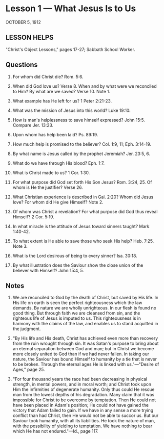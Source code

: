 # Lesson 1 — What Jesus Is to Us
OCTOBER 5, 1912

## LESSON HELPS
"Christ's Object Lessons," pages 17-27; Sabbath School Worker.

## Questions

1. For whom did Christ die? Rom. 5:6.

2. When did God love us? Verse 8. When and by what were we reconciled to Him? By what are we saved? Verse 10. Note 1.

3. What example has He left for us? 1 Peter 2:21-23.

4. What was the mission of Jesus into this world? Luke 19:10.

5. How is man's helplessness to save himself expressed? John 15:5. Compare Jer. 13:23.

6. Upon whom has help been laid? Ps. 89:19.

7. How much help is promised to the believer? Col. 1:9, 11; Eph. 3:14-19.

8. By what name is Jesus called by the prophet Jeremiah? Jer. 23:5, 6.

9. What do we have through His blood? Eph. 1:7.

10. What is Christ made to us? 1 Cor. 1:30.

11. For what purpose did God set forth His Son Jesus? Rom. 3:24, 25. Of whom is He the justifier? Verse 26.

12. What Christian experience is described in Gal. 2:20? Whom did Jesus love? For whom did He give Himself? Note 2.

13. Of whom was Christ a revelation? For what purpose did God thus reveal Himself? 2 Cor. 5:19.

14. In what miracle is the attitude of Jesus toward sinners taught? Mark 1:40-42.

15. To what extent is He able to save those who seek His help? Heb. 7:25. Note 3.

16. What is the Lord desirous of being to every sinner? Isa. 30:18.

17. By what illustration does the Saviour show the close union of the believer with Himself? John 15:4, 5.

## Notes

1. We are reconciled to God by the death of Christ, but saved by His life. In His life on earth is seen the perfect righteousness which the law demands. By nature we are wholly unrighteous. In our flesh is found no good thing. But through faith we are cleansed from sin, and the righteous life of Jesus is imputed to us. This righteousness is in harmony with the claims of the law, and enables us to stand acquitted in the judgment.

2. "By His life and His death, Christ has achieved even more than recovery from the ruin wrought through sin. It was Satan's purpose to bring about an eternal separation between God and man; but in Christ we become more closely united to God than if we had never fallen. In taking our nature, the Saviour has bound Himself to humanity by a tie that is never to be broken. Through the eternal ages He is linked with us."—"Desire of Ages," page 25.

3. "For four thousand years the race had been decreasing in physical strength, in mental powers, and in moral worth; and Christ took upon Him the infirmities of degenerate humanity. Only thus could He rescue man from the lowest depths of his degradation. Many claim that it was impossible for Christ to be overcome by temptation. Then He could not have been placed in Adam's position; He could not have gained the victory that Adam failed to gain. If we have in any sense a more trying conflict than had Christ, then He would not be able to succor us. But our Saviour took humanity, with all its liabilities. He took the nature of man, with the possibility of yielding to temptation. We have nothing to bear which He has not endured."—Id., page 117.